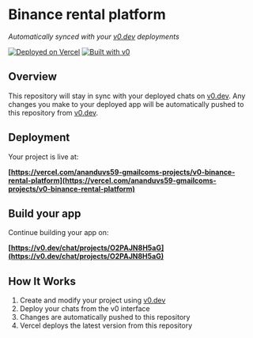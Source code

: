 # Binance rental platform

*Automatically synced with your [v0.dev](https://v0.dev) deployments*

[![Deployed on Vercel](https://img.shields.io/badge/Deployed%20on-Vercel-black?style=for-the-badge&logo=vercel)](https://vercel.com/ananduvs59-gmailcoms-projects/v0-binance-rental-platform)
[![Built with v0](https://img.shields.io/badge/Built%20with-v0.dev-black?style=for-the-badge)](https://v0.dev/chat/projects/O2PAJN8H5aG)

## Overview

This repository will stay in sync with your deployed chats on [v0.dev](https://v0.dev).
Any changes you make to your deployed app will be automatically pushed to this repository from [v0.dev](https://v0.dev).

## Deployment

Your project is live at:

**[https://vercel.com/ananduvs59-gmailcoms-projects/v0-binance-rental-platform](https://vercel.com/ananduvs59-gmailcoms-projects/v0-binance-rental-platform)**

## Build your app

Continue building your app on:

**[https://v0.dev/chat/projects/O2PAJN8H5aG](https://v0.dev/chat/projects/O2PAJN8H5aG)**

## How It Works

1. Create and modify your project using [v0.dev](https://v0.dev)
2. Deploy your chats from the v0 interface
3. Changes are automatically pushed to this repository
4. Vercel deploys the latest version from this repository